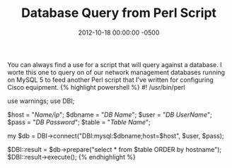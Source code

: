 ﻿---
layout: post
title:  Database Query from Perl Script
date:   2012-10-18 00:00:00 -0500
categories: IT
---

You can always find a use for a script that will query against a database.
I worte this one to query on of our network management databases running on MySQL 5 to feed another Perl script that I've written for configuring Cisco equipment.
{% highlight powershell %}
#! /usr/bin/perl

use warnings;
use DBI;

$host = "*Name/ip*";
$dbname = "*DB Name*";
$user = "*DB UserName*";
$pass = "*DB Password*";
$table = "*Table Name*";

my $db = DBI->connect("DBI:mysql:$dbname;host=$host", $user, $pass);

$DBI::result = $db->prepare("select * from $table ORDER by hostname");
$DBI::result->execute();
{% endhighlight %}


